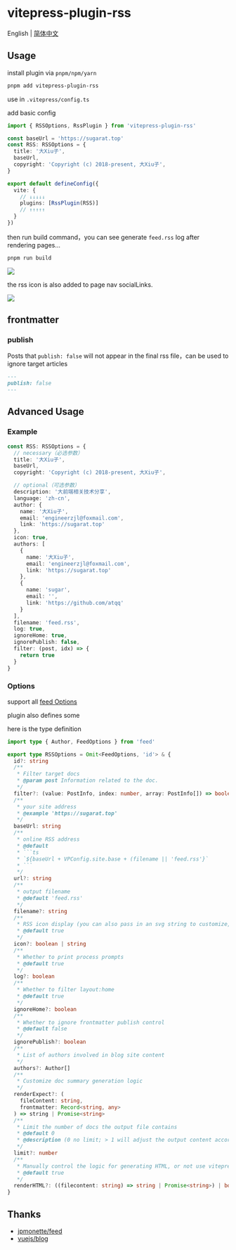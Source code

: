 # vitepress-plugin-rss

English | [简体中文](https://github.com/ATQQ/sugar-blog/blob/master/packages/vitepress-plugin-rss/README-zh.md)


## Usage
install plugin via `pnpm/npm/yarn`
```sh
pnpm add vitepress-plugin-rss
```

use in `.vitepress/config.ts`

add basic config
```ts
import { RSSOptions, RssPlugin } from 'vitepress-plugin-rss'

const baseUrl = 'https://sugarat.top'
const RSS: RSSOptions = {
  title: '大Xiu子',
  baseUrl,
  copyright: 'Copyright (c) 2018-present, 大Xiu子',
}

export default defineConfig({
  vite: {
    // ↓↓↓↓↓
    plugins: [RssPlugin(RSS)]
    // ↑↑↑↑↑
  }
})
```

then run build command，you can see generate `feed.rss` log after rendering pages...

```sh
pnpm run build
```

![](https://img.cdn.sugarat.top/mdImg/MTY5MjQ1NTAzMzcwMg==692455033702)

the rss icon is also added to page nav socialLinks.

![](https://img.cdn.sugarat.top/mdImg/MTY5MjQ1NTQ4MDYxMg==692455480612)

## frontmatter
### publish
Posts that `publish: false` will not appear in the final rss file，can be used to ignore target articles
```md
---
publish: false
---
```

## Advanced Usage
### Example
```ts
const RSS: RSSOptions = {
  // necessary（必选参数）
  title: '大Xiu子',
  baseUrl,
  copyright: 'Copyright (c) 2018-present, 大Xiu子',

  // optional（可选参数）
  description: '大前端相关技术分享',
  language: 'zh-cn',
  author: {
    name: '大Xiu子',
    email: 'engineerzjl@foxmail.com',
    link: 'https://sugarat.top'
  },
  icon: true,
  authors: [
    {
      name: '大Xiu子',
      email: 'engineerzjl@foxmail.com',
      link: 'https://sugarat.top'
    },
    {
      name: 'sugar',
      email: '',
      link: 'https://github.com/atqq'
    }
  ],
  filename: 'feed.rss',
  log: true,
  ignoreHome: true,
  ignorePublish: false,
  filter: (post, idx) => {
    return true
  }
}
```
### Options
support all [feed Options](https://www.npmjs.com/package/feed)

plugin also defines some

here is the type definition
```ts
import type { Author, FeedOptions } from 'feed'

export type RSSOptions = Omit<FeedOptions, 'id'> & {
  id?: string
  /**
   * Filter target docs
   * @param post Information related to the doc.
   */
  filter?: (value: PostInfo, index: number, array: PostInfo[]) => boolean
  /**
   * your site address
   * @example 'https://sugarat.top'
   */
  baseUrl: string
  /**
   * online RSS address
   * @default
   * ```ts
   * `${baseUrl + VPConfig.site.base + (filename || 'feed.rss'}`
   * ```
   */
  url?: string
  /**
   * output filename
   * @default 'feed.rss'
   */
  filename?: string
  /**
   * RSS icon display (you can also pass in an svg string to customize, the SVG icon can be obtained by visiting https://www.xicons.org/#)
   * @default true
   */
  icon?: boolean | string
  /**
   * Whether to print process prompts
   * @default true
   */
  log?: boolean
  /**
   * Whether to filter layout:home
   * @default true
   */
  ignoreHome?: boolean
  /**
   * Whether to ignore frontmatter publish control
   * @default false
   */
  ignorePublish?: boolean
  /**
   * List of authors involved in blog site content
   */
  authors?: Author[]
  /**
   * Customize doc summary generation logic
   */
  renderExpect?: (
    fileContent: string,
    frontmatter: Record<string, any>
  ) => string | Promise<string>
  /**
   * Limit the number of docs the output file contains
   * @default 0
   * @description (0 no limit; > 1 will adjust the output content according to date sorting)
   */
  limit?: number
  /**
   * Manually control the logic for generating HTML, or not use vitepress' built-in HTML rendering logic
   * @default true
   */
  renderHTML?: ((filecontent: string) => string | Promise<string>) | boolean
}
```

## Thanks
* [jpmonette/feed](https://www.npmjs.com/package/feed)
* [vuejs/blog](https://github.com/vuejs/blog/tree/main)